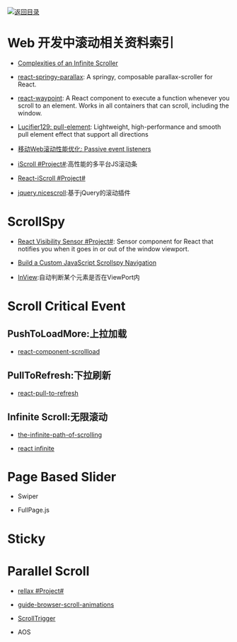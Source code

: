 [![返回目录](https://parg.co/UGo)](https://parg.co/b4z) 
# Web 开发中滚动相关资料索引

- [Complexities of an Infinite Scroller](https://developers.google.com/web/updates/2016/07/infinite-scroller)

- [react-springy-parallax](https://github.com/drcmda/react-springy-parallax): A springy, composable parallax-scroller for React.

- [react-waypoint](https://github.com/brigade/react-waypoint): A React component to execute a function whenever you scroll to an element. Works in all containers that can scroll, including the window.

- [Lucifier129: pull-element](https://github.com/Lucifier129/pull-element): Lightweight, high-performance and smooth pull element effect that support all directions

- [移动Web滚动性能优化: Passive event listeners](https://zhuanlan.zhihu.com/p/24555031)

- [iScroll #Project#](http://iscrolljs.com/#whos):高性能的多平台JS滚动条

- [React-iScroll #Project#](https://github.com/schovi/react-iscroll)

- [jquery.nicescroll](https://github.com/inuyaksa/jquery.nicescroll):基于jQuery的滚动插件



# ScrollSpy

- [React Visibility Sensor #Project#](https://github.com/joshwnj/react-visibility-sensor): Sensor component for React that notifies you when it goes in or out of the window viewport.

- [Build a Custom JavaScript Scrollspy Navigation](https://scotch.io/tutorials/build-a-custom-javascript-scrollspy-navigation)


- [InView](https://github.com/camwiegert/in-view):自动判断某个元素是否在ViewPort内

# Scroll Critical Event 

## PushToLoadMore:上拉加载

- [react-component-scrollload](https://github.com/nrako/react-component-scrollload)

## PullToRefresh:下拉刷新

- [react-pull-to-refresh](https://github.com/bryaneaton13/react-pull-to-refresh)

## Infinite Scroll:无限滚动

- [the-infinite-path-of-scrolling](https://medium.com/@jankuca/the-infinite-path-of-scrolling-463bc649c7bd#.ut93imoai)

- [react infinite](https://github.com/seatgeek/react-infinite)

# Page Based Slider

- Swiper

- FullPage.js


# Sticky

# Parallel Scroll
- [rellax #Project#](https://github.com/dixonandmoe/rellax)

- [guide-browser-scroll-animations](http://developer.telerik.com/featured/guide-browser-scroll-animations/?ref=mybridge.co)

- [ScrollTrigger](https://github.com/terwanerik/ScrollTrigger)

- AOS